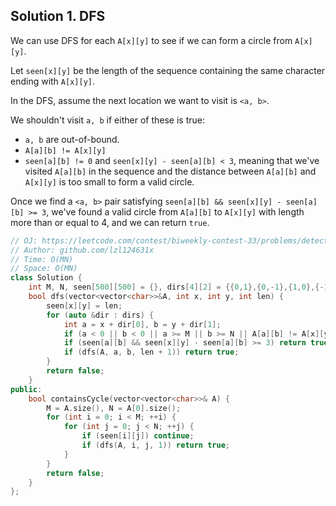 ## Solution 1. DFS

We can use DFS for each `A[x][y]` to see if we can form a circle from `A[x][y]`.

Let `seen[x][y]` be the length of the sequence containing the same character ending with `A[x][y]`.

In the DFS, assume the next location we want to visit is `<a, b>`.

We shouldn't visit `a, b` if either of these is true:
* `a, b` are out-of-bound.
* `A[a][b] != A[x][y]`
* `seen[a][b] != 0` and `seen[x][y] - seen[a][b] < 3`, meaning that we've visited `A[a][b]` in the sequence and the distance between `A[a][b]` and `A[x][y]` is too small to form a valid circle.

Once we find a `<a, b>` pair satisfying `seen[a][b] && seen[x][y] - seen[a][b] >= 3`, we've found a valid circle from `A[a][b]` to `A[x][y]` with length more than or equal to 4, and we can return `true`.

```cpp
// OJ: https://leetcode.com/contest/biweekly-contest-33/problems/detect-cycles-in-2d-grid/
// Author: github.com/lzl124631x
// Time: O(MN)
// Space: O(MN)
class Solution {
    int M, N, seen[500][500] = {}, dirs[4][2] = {{0,1},{0,-1},{1,0},{-1,0}};
    bool dfs(vector<vector<char>>&A, int x, int y, int len) {
        seen[x][y] = len;
        for (auto &dir : dirs) {
            int a = x + dir[0], b = y + dir[1];
            if (a < 0 || b < 0 || a >= M || b >= N || A[a][b] != A[x][y] || (seen[a][b] && seen[x][y] - seen[a][b] < 3)) continue;
            if (seen[a][b] && seen[x][y] - seen[a][b] >= 3) return true;
            if (dfs(A, a, b, len + 1)) return true;
        }
        return false;
    }
public:
    bool containsCycle(vector<vector<char>>& A) {
        M = A.size(), N = A[0].size();
        for (int i = 0; i < M; ++i) {
            for (int j = 0; j < N; ++j) {
                if (seen[i][j]) continue;
                if (dfs(A, i, j, 1)) return true;
            }
        }
        return false;
    }
};
```